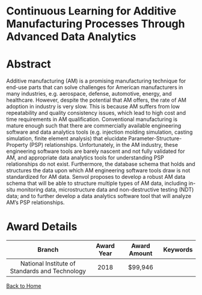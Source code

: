 
Continuous Learning for Additive Manufacturing Processes Through Advanced Data Analytics
========================================================================================

# Abstract


Additive manufacturing (AM) is a promising manufacturing technique for end-use parts that can solve challenges for American manufacturers in many industries, e.g. aerospace, defense, automotive, energy, and healthcare. However, despite the potential that AM offers, the rate of AM adoption in industry is very slow. This is because AM suffers from low repeatability and quality consistency issues, which lead to high cost and time requirements in AM qualification. Conventional manufacturing is mature enough such that there are commercially available engineering software and data analytics tools (e.g. injection molding simulation, casting simulation, finite element analysis) that elucidate Parameter-Structure-Property (PSP) relationships. Unfortunately, in the AM industry, these engineering software tools are barely nascent and not fully validated for AM, and appropriate data analytics tools for understanding PSP relationships do not exist. Furthermore, the database schema that holds and structures the data upon which AM engineering software tools draw is not standardized for AM data. Senvol proposes to develop a robust AM data schema that will be able to structure multiple types of AM data, including in-situ monitoring data, microstructure data and non-destructive testing (NDT) data; and to further develop a data analytics software tool that will analyze AM’s PSP relationships.  

# Award Details

|Branch|Award Year|Award Amount|Keywords|
| :---: | :---: | :---: | :---: |
|National Institute of Standards and Technology|2018|$99,946||
  
  


[Back to Home](https://github.com/chrischow/dod_sbir_awards/Reports/JT/#45)